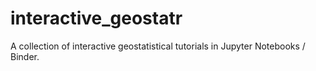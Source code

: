 # interactive_geostatr 
A collection of interactive geostatistical tutorials in Jupyter Notebooks / Binder.
